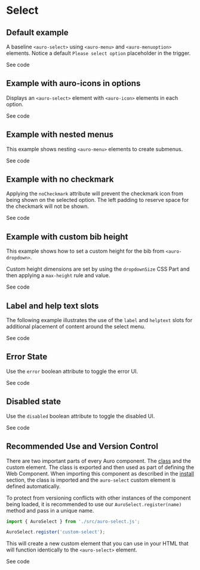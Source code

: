 <!--
The demo.md file is a compiled document. No edits should be made directly to this file.

demo.md is created by running `npm run build:markdownDocs`.

This file is generated based on a template fetched from `./docs/partials/demo.md`
-->

# Select

<!-- AURO-GENERATED-CONTENT:START (FILE:src=./../docs/partials/description.md) -->
<!-- AURO-GENERATED-CONTENT:END -->

## Default example

A baseline `<auro-select>` using `<auro-menu>` and `<auro-menuoption>` elements. Notice a default `Please select option` placeholder in the trigger.

<div class="exampleWrapper">
  <!-- AURO-GENERATED-CONTENT:START (FILE:src=./../apiExamples/basic.html) -->
  <!-- AURO-GENERATED-CONTENT:END -->
</div>

<auro-accordion alignRight>
  <span slot="trigger">See code</span>

<!-- AURO-GENERATED-CONTENT:START (CODE:src=./../apiExamples/basic.html) -->
<!-- AURO-GENERATED-CONTENT:END -->

</auro-accordion>

## Example with auro-icons in options

Displays an `<auro-select>` element with `<auro-icon>` elements in each option.

<div class="exampleWrapper">
  <!-- AURO-GENERATED-CONTENT:START (FILE:src=./../apiExamples/withIcons.html) -->
  <!-- AURO-GENERATED-CONTENT:END -->
</div>

<auro-accordion alignRight>
  <span slot="trigger">See code</span>

<!-- AURO-GENERATED-CONTENT:START (CODE:src=./../apiExamples/withIcons.html) -->
<!-- AURO-GENERATED-CONTENT:END -->

</auro-accordion>

## Example with nested menus

This example shows nesting `<auro-menu>` elements to create submenus.

<div class="exampleWrapper">
  <!-- AURO-GENERATED-CONTENT:START (FILE:src=./../apiExamples/withSubmenus.html) -->
  <!-- AURO-GENERATED-CONTENT:END -->
</div>


<auro-accordion alignRight>
  <span slot="trigger">See code</span>

<!-- AURO-GENERATED-CONTENT:START (CODE:src=./../apiExamples/withSubmenus.html) -->
<!-- AURO-GENERATED-CONTENT:END -->

</auro-accordion>

## Example with no checkmark

Applying the `noCheckmark` attribute will prevent the checkmark icon from being shown on the selected option. The left padding to reserve space for the checkmark will not be shown.

<div class="exampleWrapper">
  <!-- AURO-GENERATED-CONTENT:START (FILE:src=./../apiExamples/noCheckmark.html) -->
  <!-- AURO-GENERATED-CONTENT:END -->
</div>

<auro-accordion alignRight>
  <span slot="trigger">See code</span>

<!-- AURO-GENERATED-CONTENT:START (CODE:src=./../apiExamples/noCheckmark.html) -->
<!-- AURO-GENERATED-CONTENT:END -->

</auro-accordion>

## Example with custom bib height

This example shows how to set a custom height for the bib from `<auro-dropdown>`. 

Custom height dimensions are set by using the `dropdownSize` CSS Part and then applying a `max-height` rule and value.

<div class="exampleWrapper">
  <!-- AURO-GENERATED-CONTENT:START (FILE:src=../apiExamples/customBibHeight.html) -->
  <!-- AURO-GENERATED-CONTENT:END -->
</div>

<auro-accordion alignRight>
  <span slot="trigger">See code</span>

<!-- AURO-GENERATED-CONTENT:START (CODE:src=../apiExamples/customBibHeight.html) -->
<!-- AURO-GENERATED-CONTENT:END -->

</auro-accordion>

## Label and help text slots

The following example illustrates the use of the `label` and `helptext` slots for additional placement of content around the select menu.

<div class="exampleWrapper">
  <!-- AURO-GENERATED-CONTENT:START (FILE:src=./../apiExamples/slots.html) -->
  <!-- AURO-GENERATED-CONTENT:END -->
</div>

<auro-accordion alignRight>
  <span slot="trigger">See code</span>

<!-- AURO-GENERATED-CONTENT:START (CODE:src=./../apiExamples/slots.html) -->
<!-- AURO-GENERATED-CONTENT:END -->

</auro-accordion>

## Error State

Use the `error` boolean attribute to toggle the error UI.

<div class="exampleWrapper">
  <!-- AURO-GENERATED-CONTENT:START (FILE:src=./../apiExamples/error.html) -->
  <!-- AURO-GENERATED-CONTENT:END -->
</div>

<auro-accordion alignRight>
  <span slot="trigger">See code</span>

<!-- AURO-GENERATED-CONTENT:START (CODE:src=./../apiExamples/error.html) -->
<!-- AURO-GENERATED-CONTENT:END -->

</auro-accordion>


## Disabled state

Use the `disabled` boolean attribute to toggle the disabled UI.

<div class="exampleWrapper">
  <!-- AURO-GENERATED-CONTENT:START (FILE:src=./../apiExamples/disabled.html) -->
  <!-- AURO-GENERATED-CONTENT:END -->
</div>

<auro-accordion alignRight>
  <span slot="trigger">See code</span>

<!-- AURO-GENERATED-CONTENT:START (CODE:src=./../apiExamples/disabled.html) -->
<!-- AURO-GENERATED-CONTENT:END -->

</auro-accordion>

## Recommended Use and Version Control

There are two important parts of every Auro component. The <a href="https://developer.mozilla.org/en-US/docs/Web/JavaScript/Reference/Classes">class</a> and the custom element. The class is exported and then used as part of defining the Web Component. When importing this component as described in the <a href="#install">install</a> section, the class is imported and the `auro-select` custom element is defined automatically.

To protect from versioning conflicts with other instances of the component being loaded, it is recommended to use our `AuroSelect.register(name)` method and pass in a unique name.

```js
import { AuroSelect } from './src/auro-select.js';

AuroSelect.register('custom-select');
```

This will create a new custom element that you can use in your HTML that will function identically to the `<auro-select>` element.

<div class="exampleWrapper exampleWrapper--flex">
  <!-- AURO-GENERATED-CONTENT:START (FILE:src=./../apiExamples/custom.html) -->
  <!-- AURO-GENERATED-CONTENT:END -->
</div>
<auro-accordion alignRight>
  <span slot="trigger">See code</span>
<!-- AURO-GENERATED-CONTENT:START (CODE:src=./../apiExamples/custom.html) -->
<!-- AURO-GENERATED-CONTENT:END -->
</auro-accordion>
